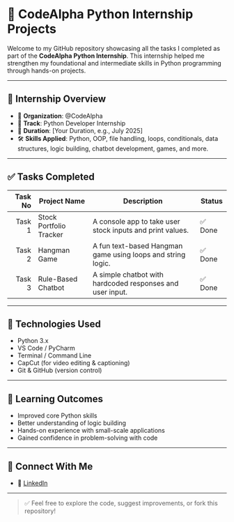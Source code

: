 # 🐍 CodeAlpha Python Internship Projects

Welcome to my GitHub repository showcasing all the tasks I completed as part of the **CodeAlpha Python Internship**. This internship helped me strengthen my foundational and intermediate skills in Python programming through hands-on projects.

---

## 📌 Internship Overview

- 💼 **Organization**: @CodeAlpha
- 🧠 **Track**: Python Developer Internship
- 📅 **Duration**: [Your Duration, e.g., July 2025]
- 🛠️ **Skills Applied**: Python, OOP, file handling, loops, conditionals, data structures, logic building, chatbot development, games, and more.

---

## ✅ Tasks Completed

| Task No | Project Name                  | Description                                                | Status |
|--------:|-------------------------------|------------------------------------------------------------|--------|
| Task 1  | Stock Portfolio Tracker        | A console app to take user stock inputs and print values.  | ✅ Done |
| Task 2  | Hangman Game                   | A fun text-based Hangman game using loops and string logic.| ✅ Done |
| Task 3  | Rule-Based Chatbot             | A simple chatbot with hardcoded responses and user input.  | ✅ Done |

---

## 🔧 Technologies Used

- Python 3.x
- VS Code / PyCharm
- Terminal / Command Line
- CapCut (for video editing & captioning)
- Git & GitHub (version control)

---

## 🌟 Learning Outcomes

- Improved core Python skills
- Better understanding of logic building
- Hands-on experience with small-scale applications
- Gained confidence in problem-solving with code

---

## 🤝 Connect With Me

- 🔗 [LinkedIn](https://www.linkedin.com/in/your-profile)

---

> ✅ Feel free to explore the code, suggest improvements, or fork this repository!
